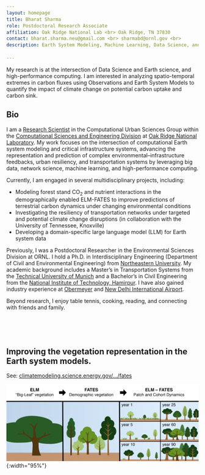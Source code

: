 ```yaml
---
layout: homepage
title: Bharat Sharma
role: Postdoctoral Research Associate
affiliation: Oak Ridge National Lab <br> Oak Ridge, TN 37830
contact: bharat.sharma.neu@gmail.com <br> sharmabd@ornl.gov <br>
description: Earth System Modeling, Machine Learning, Data Science, and Earth Sciences

---
```


My research is at the intersection of Data Science and Earth science, and high-performance computing. I am interested in analyzing spatio-temporal extremes in carbon fluxes using Observations and Earth System Models to quantify the impact of climate change on potential carbon uptake and carbon sink.

## Bio
I am a [Research Scientist](https://www.ornl.gov/staff-profile/bharat-d-sharma) in the Computational Urban Sciences Group within the [Computational Sciences and Engineering Division](https://www.ornl.gov/division/csed) at [Oak Ridge National Laboratory](https://www.ornl.gov/). My work focuses on the intersection of computational Earth system modeling and critical infrastructure systems, advancing the representation and prediction of complex environmental–infrastructure feedbacks, urban resiliency, and transportation systems by leveraging big data, network science, machine learning, and high-performance computing.

Currently, I am engaged in several multidisciplinary projects, including:
- Modeling forest stand CO<sub>2</sub> and nutrient interactions in the demographically enabled ELM-FATES to improve predictions of terrestrial carbon dynamics under changing environmental conditions
- Investigating the resiliency of transportation networks under targeted and potential climate change disruptions (in collaboration with the University of Tennessee, Knoxville)
- Developing a domain-specific large language model (LLM) for Earth system data


Previously, I was a Postdoctoral Researcher in the Environmental Sciences Division at ORNL. I hold a Ph.D. in Interdisciplinary Engineering (Department of Civil and Environmental Engineering) from [Northeastern University](https://www.northeastern.edu/). My academic background includes a Master’s in Transportation Systems from the [Technical University of Munich](https://www.tum.de/en/) and a Bachelor’s in Civil Engineering from the [National Institute of Technology, Hamirpur](https://nith.ac.in/). I have also gained industry experience at [Obermeyer](https://www.obermeyer-group.com/) and [New Delhi International Airport](https://www.newdelhiairport.in/).

Beyond research, I enjoy table tennis, cooking, reading, and connecting with friends and family.

<br>

<br>

<br>

## Improving the vegetation representation in the Earth system models.

See: [climatemodeling.science.energy.gov/.../fates](https://climatemodeling.science.energy.gov/technical-highlights/fates-e3sm-functionally-assembled-terrestrial-ecosystem-simulator)

![test image size](./assets/images/EBSD_FATES.png){:width="95%"}



